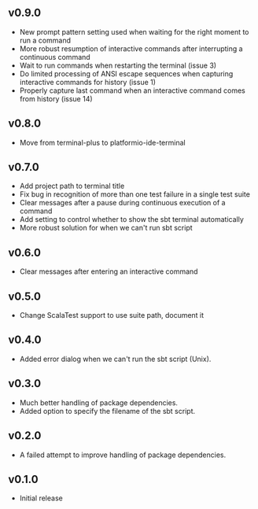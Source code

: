 ## v0.9.0
* New prompt pattern setting used when waiting for the right moment to run a command
* More robust resumption of interactive commands after interrupting a continuous command
* Wait to run commands when restarting the terminal (issue 3)
* Do limited processing of ANSI escape sequences when capturing interactive commands for history (issue 1)
* Properly capture last command when an interactive command comes from history (issue 14) 

## v0.8.0
* Move from terminal-plus to platformio-ide-terminal

## v0.7.0
* Add project path to terminal title
* Fix bug in recognition of more than one test failure in a single test suite
* Clear messages after a pause during continuous execution of a command
* Add setting to control whether to show the sbt terminal automatically
* More robust solution for when we can't run sbt script

## v0.6.0
* Clear messages after entering an interactive command

## v0.5.0
* Change ScalaTest support to use suite path, document it

## v0.4.0
* Added error dialog when we can't run the sbt script (Unix).

## v0.3.0
* Much better handling of package dependencies.
* Added option to specify the filename of the sbt script.

## v0.2.0
* A failed attempt to improve handling of package dependencies.

## v0.1.0
* Initial release
